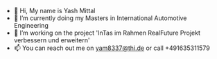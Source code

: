 - 👋 Hi, My name is Yash Mittal
- 👀 I’m currently doing my Masters in International Automotive Engineering
- 🌱 I’m working on the project 'InTas im Rahmen RealFuture Projekt verbessern und erweitern'
- 📫 You can reach out me on yam8337@thi.de or call +491635311579

<!---
yam8337/yam8337 is a ✨ special ✨ repository because its `README.md` (this file) appears on your GitHub profile.
You can click the Preview link to take a look at your changes.
--->
